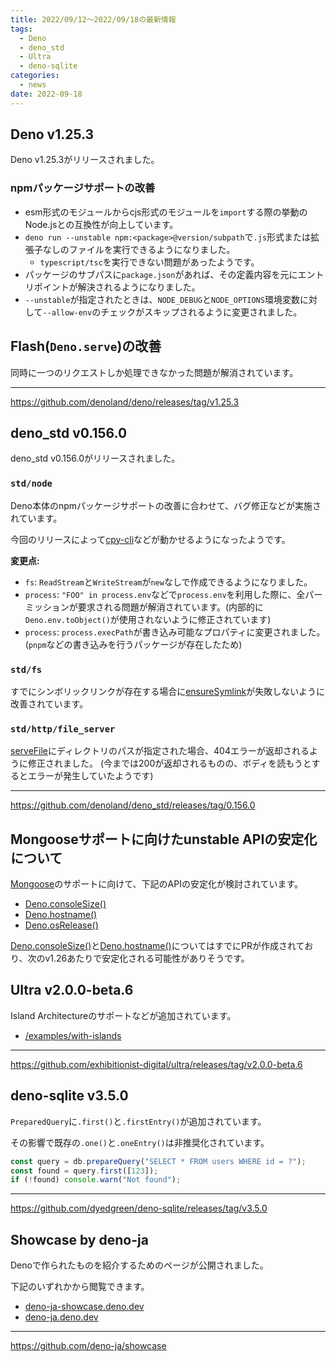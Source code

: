 ```yaml
---
title: 2022/09/12〜2022/09/18の最新情報
tags:
  - Deno
  - deno_std
  - Ultra
  - deno-sqlite
categories:
  - news
date: 2022-09-18
---
```


## Deno v1.25.3

Deno v1.25.3がリリースされました。

### npmパッケージサポートの改善

- esm形式のモジュールからcjs形式のモジュールを`import`する際の挙動のNode.jsとの互換性が向上しています。
- `deno run --unstable npm:<package>@version/subpath`で`.js`形式または拡張子なしのファイルを実行できるようになりました。
  - `typescript/tsc`を実行できない問題があったようです。
- パッケージのサブパスに`package.json`があれば、その定義内容を元にエントリポイントが解決されるようになりました。
- `--unstable`が指定されたときは、`NODE_DEBUG`と`NODE_OPTIONS`環境変数に対して`--allow-env`のチェックがスキップされるように変更されました。

## Flash(`Deno.serve`)の改善

同時に一つのリクエストしか処理できなかった問題が解消されています。

---

https://github.com/denoland/deno/releases/tag/v1.25.3

## deno_std v0.156.0

deno_std v0.156.0がリリースされました。

### `std/node`

Deno本体のnpmパッケージサポートの改善に合わせて、バグ修正などが実施されています。

今回のリリースによって[cpy-cli](https://github.com/sindresorhus/cpy-cli)などが動かせるようになったようです。

**変更点:**

- `fs`: `ReadStream`と`WriteStream`が`new`なしで作成できるようになりました。
- `process`: `"FOO" in process.env`などで`process.env`を利用した際に、全パーミッションが要求される問題が解消されています。(内部的に`Deno.env.toObject()`が使用されないように修正されています)
- `process`: `process.execPath`が書き込み可能なプロパティに変更されました。(`pnpm`などの書き込みを行うパッケージが存在したため)

### `std/fs`

すでにシンボリックリンクが存在する場合に[ensureSymlink](https://doc.deno.land/https://deno.land/std@0.156.0/fs/mod.ts/~/ensureSymlink)が失敗しないように改善されています。

### `std/http/file_server`

[serveFile](https://doc.deno.land/https://deno.land/std@0.156.0/http/file_server.ts/~/serveFile)にディレクトリのパスが指定された場合、404エラーが返却されるように修正されました。 (今までは200が返却されるものの、ボディを読もうとするとエラーが発生していたようです)

---

https://github.com/denoland/deno_std/releases/tag/0.156.0

## Mongooseサポートに向けたunstable APIの安定化について

[Mongoose](https://github.com/Automattic/mongoose)のサポートに向けて、下記のAPIの安定化が検討されています。

- [Deno.consoleSize()](https://github.com/denoland/deno/issues/15929)
- [Deno.hostname()](https://github.com/denoland/deno/issues/15927)
- [Deno.osRelease()](https://github.com/denoland/deno/issues/15928)
    
[Deno.consoleSize()](https://github.com/denoland/deno/pull/15933)と[Deno.hostname()](https://github.com/denoland/deno/pull/15932)についてはすでにPRが作成されており、次のv1.26あたりで安定化される可能性がありそうです。

## Ultra v2.0.0-beta.6

Island Architectureのサポートなどが追加されています。

* [/examples/with-islands](https://github.com/exhibitionist-digital/ultra/tree/v2.0.0-beta.6/examples/with-islands)

---

https://github.com/exhibitionist-digital/ultra/releases/tag/v2.0.0-beta.6

## deno-sqlite v3.5.0

`PreparedQuery`に`.first()`と`.firstEntry()`が追加されています。

その影響で既存の`.one()`と`.oneEntry()`は非推奨化されています。

```javascript
const query = db.prepareQuery("SELECT * FROM users WHERE id = ?");
const found = query.first([123]);
if (!found) console.warn("Not found");
```

---

https://github.com/dyedgreen/deno-sqlite/releases/tag/v3.5.0

## Showcase by deno-ja 

Denoで作られたものを紹介するためのページが公開されました。

下記のいずれかから閲覧できます。

- [deno-ja-showcase.deno.dev](https://deno-ja-showcase.deno.dev/)
- [deno-ja.deno.dev](https://deno-ja.deno.dev/)

---

https://github.com/deno-ja/showcase

